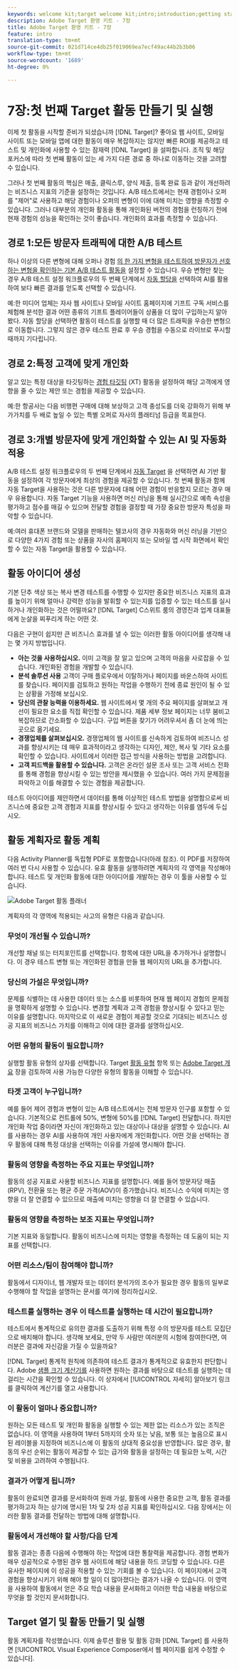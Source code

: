 ```yaml
---
keywords: welcome kit;target welcome kit;intro;introduction;getting started
description: Adobe Target 환영 키트 - 7장
title: Adobe Target 환영 키트 - 7장
feature: intro
translation-type: tm+mt
source-git-commit: 021d714ce4db25f019069ea7ecf49ac44b2b3b06
workflow-type: tm+mt
source-wordcount: '1689'
ht-degree: 0%

---
```



# 7장:첫 번째 Target 활동 만들기 및 실행

이제 첫 활동을 시작할 준비가 되셨습니까 [!DNL Target]? 좋아요 웹 사이트, 모바일 사이트 또는 모바일 앱에 대한 활동이 매우 복잡하지는 않지만 빠른 ROI를 제공하고 테스트 및 개인화에 사용할 수 있는 잠재력 [!DNL Target] 을 설파합니다. 조직 및 해당 포커스에 따라 첫 번째 활동이 있는 세 가지 다른 경로 중 하나로 이동하는 것을 고려할 수 있습니다.

그러나 첫 번째 활동의 핵심은 매출, 클릭스루, 양식 제출, 등록 완료 등과 같이 개선하려는 비즈니스 지표의 기준을 설정하는 것입니다. A/B 테스트에서는 현재 경험이나 오퍼를 &quot;제어&quot;로 사용하고 해당 경험이나 오퍼의 변형이 이에 대해 미치는 영향을 측정할 수 있습니다. 그러나 대부분의 개인화 활동을 통해 개인화된 버전의 경험을 런칭하기 전에 현재 경험의 성능을 확인하는 것이 좋습니다. 개인화의 효과를 측정할 수 있습니다.

## 경로 1:모든 방문자 트래픽에 대한 A/B 테스트

하나 이상의 다른 변형에 대해 오퍼나 경험 [의 한 가지 변형을 테스트하여 방문자가 선호하는 변형을 확인하는 기본 A/B 테스트 활동을](/help/c-activities/t-test-ab/test-ab.md) 설정할 수 있습니다. 우승 변형만 찾는 경우 A/B 테스트 설정 워크플로우의 두 번째 단계에서 [자동 할당을](/help/c-activities/automated-traffic-allocation/automated-traffic-allocation.md) 선택하여 AI를 활용하여 보다 빠른 결과를 얻도록 선택할 수 있습니다.

예:한 미디어 업체는 자사 웹 사이트나 모바일 사이트 홈페이지에 기프트 구독 서비스를 체험해 분석한 결과 어떤 종류의 기프트 플레이어들이 상품을 더 많이 구입하는지 알아봤다. 자동 할당을 선택하면 활동이 테스트를 실행할 때 더 많은 트래픽을 우승한 변형으로 이동합니다. 그렇지 않은 경우 테스트 완료 후 우승 경험을 수동으로 라이브로 푸시할 때까지 기다립니다.

## 경로 2:특정 고객에 맞게 개인화

알고 있는 특정 대상을 타깃팅하는 [경험 타깃팅](/help/c-activities/t-experience-target/experience-target.md) (XT) 활동을 설정하여 해당 고객에게 영향을 줄 수 있는 제안 또는 경험을 제공할 수 있습니다.

예:한 항공사는 다음 비행편 구매에 대해 보상하고 고객 충성도를 더욱 강화하기 위해 부가가치를 두 배로 높일 수 있는 특별 오퍼로 자사의 플래티넘 등급을 목표한다.

## 경로 3:개별 방문자에 맞게 개인화할 수 있는 AI 및 자동화 적용

A/B 테스트 설정 워크플로우의 두 번째 단계에서 [자동 Target](/help/c-activities/auto-target-to-optimize.md) 을 선택하면 AI 기반 활동을 설정하여 각 방문자에게 최상의 경험을 제공할 수 있습니다. 첫 번째 활동과 함께 자동 Target을 사용하는 것은 다른 방문자에 대해 어떤 경험이 반응할지 모르는 경우 매우 유용합니다. 자동 Target 기능을 사용하면 머신 러닝을 통해 실시간으로 예측 속성을 평가하고 점수를 매길 수 있으며 전달할 경험을 결정할 때 가장 중요한 방문자 특성을 파악할 수 있습니다.

예:여러 휴대폰 브랜드와 모델을 판매하는 텔코사의 경우 자동화와 머신 러닝을 기반으로 다양한 4가지 경험 또는 상품을 자사의 홈페이지 또는 모바일 앱 시작 화면에서 확인할 수 있는 자동 Target을 활용할 수 있습니다.

## 활동 아이디어 생성

기본 단추 색상 또는 복사 변경 테스트를 수행할 수 있지만 중요한 비즈니스 지표의 효과를 높이기 위해 얼마나 강력한 성능을 발휘할 수 있는지를 입증할 수 있는 테스트를 실시하거나 개인화하는 것은 어떨까요? [!DNL Target] C스위트 룸의 경영진과 업계 대표들에게 눈살을 찌푸리게 하는 어떤 것.

다음은 구현이 쉽지만 큰 비즈니스 효과를 낼 수 있는 이러한 활동 아이디어를 생각해 내는 몇 가지 방법입니다.

* **아는 것을 사용하십시오.** 이미 고객을 잘 알고 있으며 고객의 마음을 사로잡을 수 있습니다. 개인화된 경험을 개발할 수 있습니다.
* **분석 솔루션 사용** 고객이 구매 플로우에서 이탈하거나 페이지를 바운스하여 사이트를 찾습니다. 페이지를 검토하고 원하는 작업을 수행하기 전에 종료 원인이 될 수 있는 상황을 가정해 보십시오.
* **당신의 관찰 능력을 이용하세요.** 웹 사이트에서 몇 개의 주요 페이지를 살펴보고 개선이 필요한 요소를 직접 확인할 수 있습니다. 제품 세부 정보 페이지는 너무 붐비고 복잡하므로 간소화할 수 있습니다. 구입 버튼을 찾기가 어려우셔서 좀 더 눈에 띄는 곳으로 옮기세요.
* **경쟁업체를 살펴보십시오.** 경쟁업체의 웹 사이트를 신속하게 검토하여 비즈니스 성과를 향상시키는 데 매우 효과적이라고 생각하는 디자인, 제안, 복사 및 기타 요소를 확인할 수 있습니다. 사이트에서 이러한 접근 방식을 사용하는 방법을 고려합니다.
* **고객 피드백을 활용할 수 있습니다.** 고객은 온라인 설문 조사 또는 고객 서비스 전화를 통해 경험을 향상시킬 수 있는 방안을 제시했을 수 있습니다. 여러 가지 문제점을 파악하고 이를 해결할 수 있는 경험을 제공합니다.

테스트 아이디어를 제안하면서 데이터를 통해 이상적인 테스트 방법을 설명함으로써 비즈니스에 중요한 고객 경험과 지표를 향상시킬 수 있다고 생각하는 이유를 염두에 두십시오.

## 활동 계획자로 활동 계획

다음 Activity Planner를 독립형 PDF로 포함했습니다(아래 참조). 이 PDF를 저장하여 여러 번 다시 사용할 수 있습니다. 유효 활동을 실행하려면 계획자의 각 영역을 작성해야 합니다. 테스트 및 개인화 활동에 대한 아이디어를 개발하는 경우 이 툴을 사용할 수 있습니다.

![Adobe Target 활동 플래너](/help/c-intro/assets/activity-planner.png)

계획자의 각 영역에 적용되는 사고의 유형은 다음과 같습니다.

### 무엇이 개선될 수 있습니까?

개선할 채널 또는 터치포인트를 선택합니다. 항목에 대한 URL을 추가하거나 설명합니다. 이 경우 테스트 변형 또는 개인화된 경험을 만들 웹 페이지의 URL을 추가합니다.

### 당신의 가설은 무엇입니까?

문제를 식별하는 데 사용한 데이터 또는 소스를 비롯하여 현재 웹 페이지 경험의 문제점을 명확하게 설명할 수 있습니다. 변경할 계획과 고객 경험을 향상시킬 수 있다고 믿는 이유를 설명합니다. 마지막으로 이 새로운 경험이 제공할 것으로 기대되는 비즈니스 성공 지표의 비즈니스 가치를 이해하고 이에 대한 결과를 설명하십시오.

### 어떤 유형의 활동이 필요합니까?

실행할 활동 유형의 상자를 선택합니다. Target [활동 유형](/help/c-activities/target-activities-guide.md) 항목 또는 [Adobe Target 개요](/help/c-intro/target-welcome-kit-2.md) 장을 검토하여 사용 가능한 다양한 유형의 활동을 이해할 수 있습니다.

### 타겟 고객이 누구입니까?

예를 들어 제어 경험과 변형이 있는 A/B 테스트에서는 전체 방문자 인구를 포함할 수 있습니다. 기본적으로 컨트롤에 50%, 변형에 50%를 [!DNL Target] 전달합니다. 하지만 개인화 작업 중이라면 자신이 개인화하고 있는 대상이나 대상을 설명할 수 있습니다. AI를 사용하는 경우 AI를 사용하여 개인 사용자에게 개인화합니다. 어떤 것을 선택하는 경우 활동에 대해 특정 대상을 선택하는 이유를 가설에 명시해야 합니다.

### 활동의 영향을 측정하는 주요 지표는 무엇입니까?

활동의 성공 지표로 사용할 비즈니스 지표를 설명합니다. 예를 들어 방문자당 매출(RPV), 전환율 또는 평균 주문 가격(AOV)이 증가했습니다. 비즈니스 수익에 미치는 영향을 더 잘 연결할 수 있으므로 매출에 미치는 영향을 더 잘 연결할 수 있습니다.

### 활동의 영향을 측정하는 보조 지표는 무엇입니까?

기본 지표와 동일합니다. 활동이 비즈니스에 미치는 영향을 측정하는 데 도움이 되는 지표를 선택합니다.

### 어떤 리소스/팀이 참여해야 합니까?

활동에서 디자이너, 웹 개발자 또는 데이터 분석가의 조수가 필요한 경우 활동의 일부로 수행해야 할 작업을 설명하는 문서를 여기에 정리하십시오.

### 테스트를 실행하는 경우 이 테스트를 실행하는 데 시간이 필요합니까?

테스트에서 통계적으로 유의한 결과를 도출하기 위해 특정 수의 방문자를 테스트 모집단으로 배치해야 합니다. 생각해 보세요, 만약 두 사람만 여러분의 시험에 참여한다면, 여러분은 결과에 자신감을 가질 수 있을까요?

[!DNL Target] 통계적 원칙에 의존하여 테스트 결과가 통계적으로 유효한지 판단합니다. Adobe [샘플 크기 계산기를](https://docs.adobe.com/content/target-microsite/testcalculator.html) 사용하면 원하는 결과를 바탕으로 테스트를 실행하는 데 걸리는 시간을 확인할 수 있습니다. 이 상자에서 [!UICONTROL 자세히] 알아보기 링크를 클릭하여 계산기를 열고 사용합니다.

### 이 활동이 얼마나 중요합니까?

원하는 모든 테스트 및 개인화 활동을 실행할 수 있는 제한 없는 리소스가 있는 조직은 없습니다. 이 영역을 사용하여 1부터 5까지의 숫자 또는 낮음, 보통 또는 높음으로 표시된 레이블을 지정하여 비즈니스에 이 활동의 상대적 중요성을 반영합니다. 많은 경우, 활동의 우선 순위는 활동이 제공할 수 있는 급가와 활동을 설정하는 데 필요한 노력, 시간 및 비용을 고려하여 수행됩니다.

### 결과가 어떻게 됩니까?

활동이 완료되면 결과를 문서화하여 원래 가설, 활동에 사용한 중요한 고객, 활동 결과를 평가하고자 하는 상기에 명시된 1차 및 2차 성공 지표를 확인하십시오. 다음 장에서는 이러한 활동 결과를 전달하는 방법에 대해 설명합니다.

### 활동에서 개선해야 할 사항/다음 단계

활동 결과는 종종 다음에 수행해야 하는 작업에 대한 통찰력을 제공합니다. 경험 변화가 매우 성공적으로 수행된 경우 웹 사이트에 해당 내용을 하드 코딩할 수 있습니다. 다른 유사한 페이지에 이 성공을 적용할 수 있는 기회를 볼 수 있습니다. 이 페이지에서 고객 경험을 향상시키기 위해 해야 할 일이 더 많아졌다는 결과가 나올 수 있습니다. 이 영역을 사용하여 활동에서 얻은 주요 학습 내용을 문서화하고 이러한 학습 내용을 바탕으로 무엇을 할 것인지 문서화합니다.

## Target 열기 및 활동 만들기 및 실행

활동 계획자를 작성했습니다. 이제 솔루션 활용 및 활동 강화 [!DNL Target] 를 사용하면 [!UICONTROL Visual Experience Composer에서 웹 페이지를 쉽게 수정할 수 있습니다].
